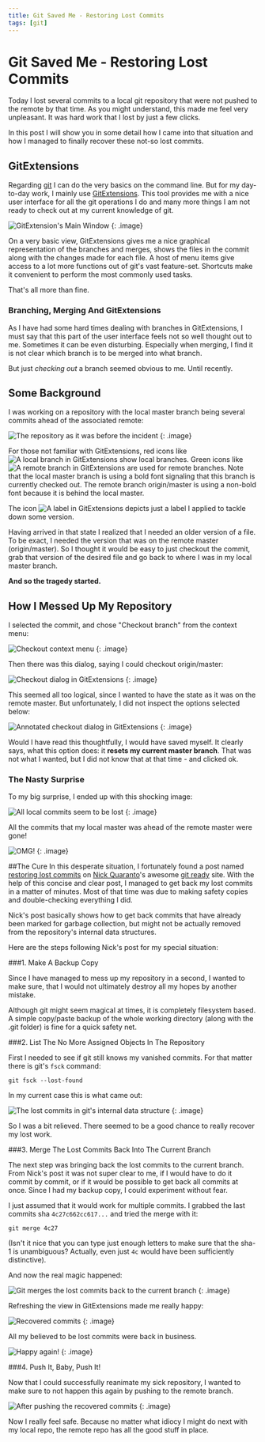 ```yaml
---
title: Git Saved Me - Restoring Lost Commits
tags: [git]
---
```


# Git Saved Me - Restoring Lost Commits

Today I lost several commits to a local git repository that were not pushed to the remote by that time. As you might understand, this made me feel very unpleasant. It was hard work that I lost by just a few clicks.

In this post I will show you in some detail how I came into that situation and how I managed to finally recover these not-so lost commits.

## GitExtensions
Regarding [git](http://git-scm.com/) I can do the very basics on the command line. But for my day-to-day work, I mainly use [GitExtensions](https://github.com/gitextensions/gitextensions). This tool provides me with a nice user interface for all the git operations I do and many more things I am not ready to check out at my current knowledge of git.

![GitExtension's Main Window](/images/posts/GitRecoverLostCommits/00_GitExt.PNG)
{: .image}

On a very basic view, GitExtensions gives me a nice graphical representation of the branches and merges, shows the files in the commit along with the changes made for each file. A host of menu items give access to a lot more functions out of git's vast feature-set. Shortcuts make it convenient to perform the most commonly used tasks.

That's all more than fine. 

### Branching, Merging And GitExtensions
As I have had some hard times dealing with branches in GitExtensions, I must say that this part of the user interface feels not so well thought out to me. Sometimes it can be even disturbing. Especially when merging, I find it is not clear which branch is to be merged into what branch.

But just *checking out* a branch seemed obvious to me. Until recently.

## Some Background

I was working on a repository with the local master branch being several commits ahead of the associated remote:

![The repository as it was before the incident](/images/posts/GitRecoverLostCommits/01_SituationBefore_GitExt.PNG)
{: .image}

For those not familiar with GitExtensions, red icons like ![A local branch in GitExtensions](/images/posts/GitRecoverLostCommits/branch_master_GitExt.png) show local branches. Green icons like ![A remote branch in GitExtensions](/images/posts/GitRecoverLostCommits/branch_originmaster_GitExt.png) are used for remote branches. Note that the local master branch is using a bold font signaling that this branch is currently checked out. The remote branch origin/master is using a non-bold font because it is behind the local master.

The icon ![A label in GitExtensions](/images/posts/GitRecoverLostCommits/label_GitExt.png) depicts just a label I applied to tackle down some version.

Having arrived in that state I realized that I needed an older version of a file. To be exact, I needed the version that was on the remote master (origin/master). So I thought it would be easy to just checkout the commit, grab that version of the desired file and go back to where I was in my local master branch.

**And so the tragedy started.**

## How I Messed Up My Repository

I selected the commit, and chose "Checkout branch" from the context menu:

![Checkout context menu](/images/posts/GitRecoverLostCommits/02_CheckoutOriginMasterMenu_GitExt.png)
{: .image}

Then there was this dialog, saying I could checkout origin/master:

![Checkout dialog in GitExtensions](/images/posts/GitRecoverLostCommits/03_CheckoutOriginMasterDialog_GitExt.PNG)
{: .image}

This seemed all too logical, since I wanted to have the state as it was on the remote master. But unfortunately, I did not inspect the options selected below:

![Annotated checkout dialog in GitExtensions](/images/posts/GitRecoverLostCommits/03_CheckoutOriginMasterDialog_GitExtAnnotated.PNG)
{: .image}

Would I have read this thoughtfully, I would have saved myself. It clearly says, what this option does: it **resets my current master branch**. That was not what I wanted, but I did not know that at that time - and clicked ok.

### The Nasty Surprise

To my big surprise, I ended up with this shocking image:

![All local commits seem to be lost](/images/posts/GitRecoverLostCommits/04_LostCommits_GitExt.PNG)
{: .image}

All the commits that my local master was ahead of the remote master were gone!

![OMG!](/images/posts/GitRecoverLostCommits/terrified.png)
{: .image}

##The Cure
In this desperate situation, I fortunately found a post named [restoring lost commits](http://gitready.com/advanced/2009/01/17/restoring-lost-commits.html) on [Nick Quaranto](https://twitter.com/qrush)'s awesome [git ready](http://gitready.com/) site.
With the help of this concise and clear post, I managed to get back my lost commits in a matter of minutes. Most of that time was due to making safety copies and double-checking everything I did.

Nick's post basically shows how to get back commits that have already been marked for garbage collection, but might not be actually removed from the repository's internal data structures.

Here are the steps following Nick's post for my special situation:

###1. Make A Backup Copy

Since I have managed to mess up my repository in a second, I wanted to make sure, that I would not ultimately destroy all my hopes by another mistake.

Although git might seem magical at times, it is completely filesystem based. A simple copy/paste backup of the whole working directory (along with the .git folder) is fine for a quick safety net.

###2. List The No More Assigned Objects In The Repository

First I needed to see if git still knows my vanished commits. For that matter there is git's ````fsck```` command:  

    git fsck --lost-found

In my current case this is what came out:

![The lost commits in git's internal data structure](/images/posts/GitRecoverLostCommits/05_GitFsck_GitBash.PNG)
{: .image}

So I was a bit relieved. There seemed to be a good chance to really recover my lost work. 

###3. Merge The Lost Commits Back Into The Current Branch

The next step was bringing back the lost commits to the current branch. From Nick's post it was not super clear to me, if I would have to do it commit by commit, or if it would be possible to get back all commits at once. Since I had my backup copy, I could experiment without fear.

I just assumed that it would work for multiple commits. I grabbed the last commits sha ````4c27c662cc617...```` and tried the merge with it:

    git merge 4c27

(Isn't it nice that you can type just enough letters to make sure that the sha-1 is unambiguous? Actually, even just ````4c```` would have been sufficiently distinctive).

And now the real magic happened:

![Git merges the lost commits back to the current branch](/images/posts/GitRecoverLostCommits/06_GitMerge_GitBash.PNG)
{: .image}

Refreshing the view in GitExtensions made me really happy:

![Recovered commits](/images/posts/GitRecoverLostCommits/07_SituationAfter_GitExt.png)
{: .image}


All my believed to be lost commits were back in business.

![Happy again!](/images/posts/GitRecoverLostCommits/happy.png)
{: .image}

###4. Push It, Baby, Push It!

Now that I could successfully reanimate my sick repository, I wanted to make sure to not happen this again by pushing to the remote branch.

![After pushing the recovered commits](/images/posts/GitRecoverLostCommits/08_AfterPush_GitExt.png)
{: .image}

Now I really feel safe. Because no matter what idiocy I might do next with my local repo, the remote repo has all the good stuff in place.